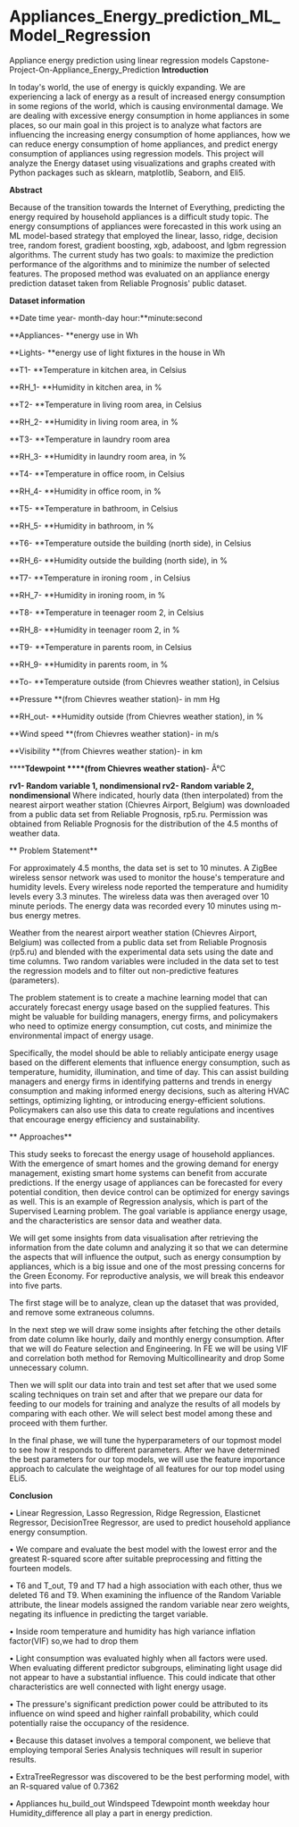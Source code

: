 # Appliances_Energy_prediction_ML_Model_Regression
Appliance energy prediction using linear regression models
Capstone-Project-On-Appliance_Energy_Prediction
**Introduction**

In today's world, the use of energy is quickly expanding. We are experiencing a lack of energy as a result of increased energy consumption in some regions of the world, which is causing environmental damage. We are dealing with excessive energy consumption in home appliances in some places, so our main goal in this project is to analyze what factors are influencing the increasing energy consumption of home appliances, how we can reduce energy consumption of home appliances, and predict energy consumption of appliances using regression models.
This project will analyze the Energy dataset using visualizations and graphs created with Python packages such as sklearn, matplotlib, Seaborn, and Eli5.

**Abstract**

Because of the transition towards the Internet of Everything, predicting the energy required by household appliances is a difficult study topic. The energy consumptions of appliances were forecasted in this work using an ML model-based strategy that employed the linear, lasso, ridge, decision tree, random forest, gradient boosting, xgb, adaboost, and lgbm regression algorithms. The current study has two goals: to maximize the prediction performance of the algorithms and to minimize the number of selected features. The proposed method was evaluated on an appliance energy prediction dataset taken from Reliable Prognosis' public dataset.

**Dataset information**

**Date time year- month-day hour:**minute:second

**Appliances- **energy use in Wh


**Lights- **energy use of light fixtures in the house in Wh

**T1- **Temperature in kitchen area, in Celsius

**RH_1- **Humidity in kitchen area, in %

**T2- **Temperature in living room area, in Celsius

**RH_2- **Humidity in living room area, in %

**T3- **Temperature in laundry room area

**RH_3- **Humidity in laundry room area, in %

**T4- **Temperature in office room, in Celsius

**RH_4- **Humidity in office room, in %

**T5- **Temperature in bathroom, in Celsius

**RH_5- **Humidity in bathroom, in %

**T6- **Temperature outside the building (north side), in Celsius

**RH_6- **Humidity outside the building (north side), in %

**T7- **Temperature in ironing room , in Celsius

**RH_7- **Humidity in ironing room, in %

**T8- **Temperature in teenager room 2, in Celsius

**RH_8- **Humidity in teenager room 2, in %

**T9- **Temperature in parents room, in Celsius

**RH_9- **Humidity in parents room, in %

**To- **Temperature outside (from Chievres weather station), in Celsius

**Pressure **(from Chievres weather station)- in mm Hg

**RH_out- **Humidity outside (from Chievres weather station), in %

**Wind speed **(from Chievres weather station)- in m/s

**Visibility **(from Chievres weather station)- in km

******Tdewpoint ****(from Chievres weather station)**- Â°C

**rv1- Random variable 1, nondimensional
rv2- Random variable 2, nondimensional**
Where indicated, hourly data (then interpolated) from the nearest airport weather station (Chievres Airport, Belgium) was downloaded from a public data set from Reliable Prognosis, rp5.ru. Permission was obtained from Reliable Prognosis for the distribution of the 4.5 months of weather data.

** Problem Statement**

For approximately 4.5 months, the data set is set to 10 minutes. A ZigBee wireless sensor network was used to monitor the house's temperature and humidity levels. Every wireless node reported the temperature and humidity levels every 3.3 minutes. The wireless data was then averaged over 10 minute periods. The energy data was recorded every 10 minutes using m-bus energy metres. 

Weather from the nearest airport weather station (Chievres Airport, Belgium) was collected from a public data set from Reliable Prognosis (rp5.ru) and blended with the experimental data sets using the date and time columns. Two random variables were included in the data set to test the regression models and to filter out non-predictive features (parameters).

The problem statement is to create a machine learning model that can accurately forecast energy usage based on the supplied features. This might be valuable for building managers, energy firms, and policymakers who need to optimize energy consumption, cut costs, and minimize the environmental impact of energy usage.

Specifically, the model should be able to reliably anticipate energy usage based on the different elements that influence energy consumption, such as temperature, humidity, illumination, and time of day. This can assist building managers and energy firms in identifying patterns and trends in energy consumption and making informed energy decisions, such as altering HVAC settings, optimizing lighting, or introducing energy-efficient solutions. Policymakers can also use this data to create regulations and incentives that encourage energy efficiency and sustainability.

** Approaches**

This study seeks to forecast the energy usage of household appliances. With the emergence of smart homes and the growing demand for energy management, existing smart home systems can benefit from accurate predictions. If the energy usage of appliances can be forecasted for every potential condition, then device control can be optimized for energy savings as well. This is an example of Regression analysis, which is part of the Supervised Learning problem. The goal variable is appliance energy usage, and the characteristics are sensor data and weather data.

We will get some insights from data visualisation after retrieving the information from the date column and analyzing it so that we can determine the aspects that will influence the output, such as energy consumption by appliances, which is a big issue and one of the most pressing concerns for the Green Economy.
For reproductive analysis, we will break this endeavor into five parts.

The first stage will be to analyze, clean up the dataset that was provided, and remove some extraneous columns.

In the next step we will draw some insights after fetching the other details from date column like hourly, daily and monthly energy consumption. After that we will do Feature selection and Engineering. In FE we will be using VIF and correlation both method for Removing Multicollinearity and drop Some unnecessary column.

Then we will split our data into train and test set after that we used some scaling techniques on train set and after that we prepare our data for feeding to our models for training and analyze the results of all models by comparing with each other. We will select best model among these and proceed with them further.

In the final phase, we will tune the hyperparameters of our topmost model to see how it responds to different parameters. After we have determined the best parameters for our top models, we will use the feature importance approach to calculate the weightage of all features for our top model using ELi5.

**Conclusion**

•	Linear Regression, Lasso Regression, Ridge Regression, Elasticnet Regressor, DecisionTree Regressor, are used to predict household appliance energy consumption.

•	We compare and evaluate the best model with the lowest error and the greatest R-squared score after suitable preprocessing and fitting the fourteen models.

•	T6 and T_out, T9 and T7 had a high association with each other, thus we deleted T6 and T9. When examining the influence of the Random Variable attribute, the linear models assigned the random variable near zero weights, negating its influence in predicting the target variable.

•	Inside room temperature and humidity has high variance inflation factor(VIF) so,we had to drop them

•	Light consumption was evaluated highly when all factors were used. When evaluating different predictor subgroups, eliminating light usage did not appear to have a substantial influence. This could indicate that other characteristics are well connected with light energy usage.

•	The pressure's significant prediction power could be attributed to its influence on wind speed and higher rainfall probability, which could potentially raise the occupancy of the residence.

•	Because this dataset involves a temporal component, we believe that employing temporal Series Analysis techniques will result in superior results.

•	ExtraTreeRegressor was discovered to be the best performing model, with an R-squared value of 0.7362

•	Appliances hu_build_out Windspeed Tdewpoint month weekday hour Humidity_difference all play a part in energy prediction.


